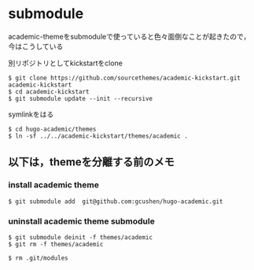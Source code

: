 # submodule
academic-themeをsubmoduleで使っていると色々面倒なことが起きたので，
今はこうしている

別リポジトリとしてkickstartをclone
```
$ git clone https://github.com/sourcethemes/academic-kickstart.git academic-kickstart
$ cd academic-kickstart
$ git submodule update --init --recursive
```
symlinkをはる
```
$ cd hugo-academic/themes
$ ln -sf ../../academic-kickstart/themes/academic .
```

## 以下は，themeを分離する前のメモ

### install academic theme

```
$ git submodule add  git@github.com:gcushen/hugo-academic.git 
```

### uninstall academic theme submodule

```
$ git submodule deinit -f themes/academic
$ git rm -f themes/academic
```

```
$ rm .git/modules
```